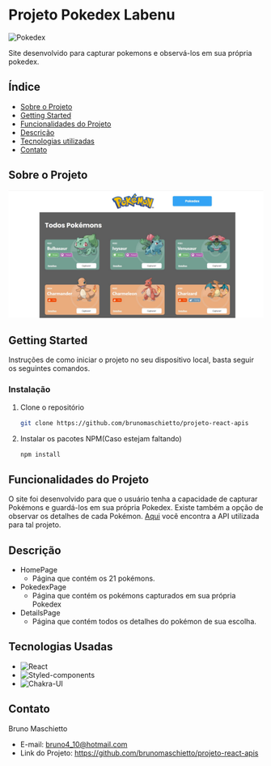 # **Projeto Pokedex Labenu**
![Pokedex](https://static.wikia.nocookie.net/pokepediabr/images/3/38/Pok%C3%A9dex_Kanto.png/revision/latest?cb=20131224014121&path-prefix=pt-br)

Site desenvolvido para capturar pokemons e observá-los em sua própria pokedex.

## **Índice**
- <a href='#sobre-o-projeto'>Sobre o Projeto </a>
- <a href='#getting-started'>Getting Started </a>
- <a href='#funcionalidades-do-projeto'>Funcionalidades do Projeto </a>
- <a href='#descrição'>Descrição </a>
- <a href='#tecnologias-utilizadas'>Tecnologias utilizadas </a>
- <a href='#contato'>Contato </a>



## **Sobre o Projeto**
![FotoDoProjeto](./src/assets/imagem%20do%20projeto.jpg)

## **Getting Started**
Instruções de como iniciar o projeto no seu dispositivo local, basta seguir os seguintes comandos.

### **Instalação**
1. Clone o repositório
	```sh
	git clone https://github.com/brunomaschietto/projeto-react-apis
	```
2. Instalar os pacotes NPM(Caso estejam faltando)
	```sh
	npm install
	```

## **Funcionalidades do Projeto**
O site foi desenvolvido para que o usuário tenha a capacidade de capturar Pokémons e guardá-los em sua própria Pokedex. Existe também a opção de observar os detalhes de cada Pokémon. <a href='https://pokeapi.co/'>Aqui</a> você encontra a API utilizada para tal projeto.

## **Descrição**
- HomePage
	* Página que contém os 21 pokémons.
- PokedexPage
	* Página que contém os pokémons capturados em sua própria Pokedex
- DetailsPage
	* Página que contém todos os detalhes do pokémon de sua escolha.

## **Tecnologias Usadas**

* ![React](https://img.shields.io/badge/React-20232A?style=for-the-badge&logo=react&logoColor=61DAFB)
* ![Styled-components](https://img.shields.io/badge/style-%F0%9F%92%85%20styled--components-orange.svg?colorB=daa357&colorA=db748e)
* ![Chakra-UI](https://shields.io/badge/chakra--ui-black?logo=chakraui&style=for-the-badge%22)

## **Contato**

Bruno Maschietto
- E-mail: bruno4_10@hotmail.com
- Link do Projeto: https://github.com/brunomaschietto/projeto-react-apis

